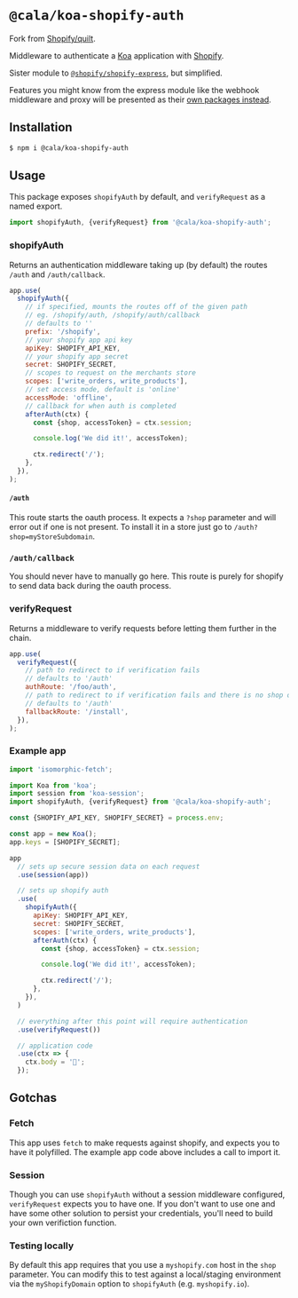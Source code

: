 # `@cala/koa-shopify-auth`

Fork from [Shopify/quilt](https://github.com/Shopify/quilt).

Middleware to authenticate a [Koa](http://koajs.com/) application with [Shopify](https://www.shopify.ca/).

Sister module to [`@shopify/shopify-express`](https://www.npmjs.com/package/@shopify/shopify-express), but simplified.

Features you might know from the express module like the webhook middleware and proxy will be presented as their [own packages instead](https://github.com/Shopify/quilt/blob/master/packages/koa-shopify-graphql-proxy/README.md).

## Installation

```bash
$ npm i @cala/koa-shopify-auth
```

## Usage

This package exposes `shopifyAuth` by default, and `verifyRequest` as a named export.

```js
import shopifyAuth, {verifyRequest} from '@cala/koa-shopify-auth';
```

### shopifyAuth

Returns an authentication middleware taking up (by default) the routes `/auth` and `/auth/callback`.

```js
app.use(
  shopifyAuth({
    // if specified, mounts the routes off of the given path
    // eg. /shopify/auth, /shopify/auth/callback
    // defaults to ''
    prefix: '/shopify',
    // your shopify app api key
    apiKey: SHOPIFY_API_KEY,
    // your shopify app secret
    secret: SHOPIFY_SECRET,
    // scopes to request on the merchants store
    scopes: ['write_orders, write_products'],
    // set access mode, default is 'online'
    accessMode: 'offline',
    // callback for when auth is completed
    afterAuth(ctx) {
      const {shop, accessToken} = ctx.session;

      console.log('We did it!', accessToken);

      ctx.redirect('/');
    },
  }),
);
```

#### `/auth`

This route starts the oauth process. It expects a `?shop` parameter and will error out if one is not present. To install it in a store just go to `/auth?shop=myStoreSubdomain`.

### `/auth/callback`

You should never have to manually go here. This route is purely for shopify to send data back during the oauth process.

### verifyRequest

Returns a middleware to verify requests before letting them further in the chain.

```javascript
app.use(
  verifyRequest({
    // path to redirect to if verification fails
    // defaults to '/auth'
    authRoute: '/foo/auth',
    // path to redirect to if verification fails and there is no shop on the query
    // defaults to '/auth'
    fallbackRoute: '/install',
  }),
);
```

### Example app

```javascript
import 'isomorphic-fetch';

import Koa from 'koa';
import session from 'koa-session';
import shopifyAuth, {verifyRequest} from '@cala/koa-shopify-auth';

const {SHOPIFY_API_KEY, SHOPIFY_SECRET} = process.env;

const app = new Koa();
app.keys = [SHOPIFY_SECRET];

app
  // sets up secure session data on each request
  .use(session(app))

  // sets up shopify auth
  .use(
    shopifyAuth({
      apiKey: SHOPIFY_API_KEY,
      secret: SHOPIFY_SECRET,
      scopes: ['write_orders, write_products'],
      afterAuth(ctx) {
        const {shop, accessToken} = ctx.session;

        console.log('We did it!', accessToken);

        ctx.redirect('/');
      },
    }),
  )

  // everything after this point will require authentication
  .use(verifyRequest())

  // application code
  .use(ctx => {
    ctx.body = '🎉';
  });
```

## Gotchas

### Fetch

This app uses `fetch` to make requests against shopify, and expects you to have it polyfilled. The example app code above includes a call to import it.

### Session

Though you can use `shopifyAuth` without a session middleware configured, `verifyRequest` expects you to have one. If you don't want to use one and have some other solution to persist your credentials, you'll need to build your own verifiction function.

### Testing locally

By default this app requires that you use a `myshopify.com` host in the `shop` parameter. You can modify this to test against a local/staging environment via the `myShopifyDomain` option to `shopifyAuth` (e.g. `myshopify.io`).

